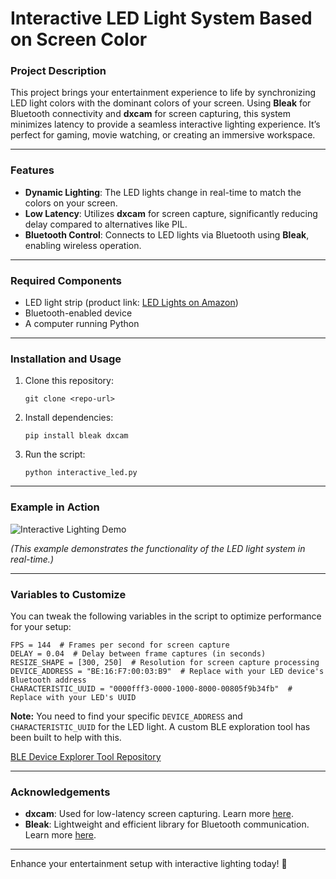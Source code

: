 <div class="markdown prose w-full break-words dark:prose-invert dark">
  <h1>Interactive LED Light System Based on Screen Color</h1>
  <h3>Project Description</h3>
  <p>This project brings your entertainment experience to life by synchronizing LED light colors with the dominant colors of your screen. Using <strong>Bleak</strong> for Bluetooth connectivity and <strong>dxcam</strong> for screen capturing, this system minimizes latency to provide a seamless interactive lighting experience. It’s perfect for gaming, movie watching, or creating an immersive workspace.</p>
  <hr />
  <h3>Features</h3>
  <ul>
    <li><strong>Dynamic Lighting</strong>: The LED lights change in real-time to match the colors on your screen.</li>
    <li><strong>Low Latency</strong>: Utilizes <strong>dxcam</strong> for screen capture, significantly reducing delay compared to alternatives like PIL.</li>
    <li><strong>Bluetooth Control</strong>: Connects to LED lights via Bluetooth using <strong>Bleak</strong>, enabling wireless operation.</li>
  </ul>
  <hr />
  <h3>Required Components</h3>
  <ul>
    <li>LED light strip (product link: <a href="https://www.amazon.sa/dp/B0B419KW6R?ref=ppx_yo2ov_dt_b_fed_asin_title" target="_blank">LED Lights on Amazon</a>)</li>
    <li>Bluetooth-enabled device</li>
    <li>A computer running Python</li>
  </ul>
  <hr />
  <h3>Installation and Usage</h3>
  <ol>
    <li>
      Clone this repository:
      <pre><code>git clone &lt;repo-url&gt;</code></pre>
    </li>
    <li>
      Install dependencies:
      <pre><code>pip install bleak dxcam</code></pre>
    </li>
    <li>
      Run the script:
      <pre><code>python interactive_led.py</code></pre>
    </li>
  </ol>
  <hr />
  <h3>Example in Action</h3>
  <p>
    <img src="Example.gif" alt="Interactive Lighting Demo" />
  </p>
  <p><em>(This example demonstrates the functionality of the LED light system in real-time.)</em></p>
  <hr />
  <h3>Variables to Customize</h3>
  <p>You can tweak the following variables in the script to optimize performance for your setup:</p>
  <pre><code>FPS = 144  # Frames per second for screen capture
DELAY = 0.04  # Delay between frame captures (in seconds)
RESIZE_SHAPE = [300, 250]  # Resolution for screen capture processing
DEVICE_ADDRESS = "BE:16:F7:00:03:B9"  # Replace with your LED device's Bluetooth address
CHARACTERISTIC_UUID = "0000fff3-0000-1000-8000-00805f9b34fb"  # Replace with your LED's UUID</code></pre>
  <p><strong>Note:</strong> You need to find your specific <code>DEVICE_ADDRESS</code> and <code>CHARACTERISTIC_UUID</code> for the LED light. A custom BLE exploration tool has been built to help with this.</p>
  <p>
    <a href="&lt;insert-link-here&gt;" target="_blank">BLE Device Explorer Tool Repository</a>
  </p>
  <hr />
  <h3>Acknowledgements</h3>
  <ul>
    <li>
      <strong>dxcam</strong>: Used for low-latency screen capturing. Learn more
      <a href="https://github.com/SerpentAI/dxcam" target="_blank">here</a>.
    </li>
    <li>
      <strong>Bleak</strong>: Lightweight and efficient library for Bluetooth communication. Learn more
      <a href="https://github.com/hbldh/bleak" target="_blank">here</a>.
    </li>
  </ul>
  <hr />
  <p>Enhance your entertainment setup with interactive lighting today! 🚀</p>
</div>
